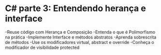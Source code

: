 # C# parte 3: Entendendo herança e interface
-Reuse código com Herança e Composição
-Entenda o que é Polimorfismo na prática
-Implemente Interface e métodos abstratos
-Aprenda sobrescrita de métodos
-Use os modificadores virtual, abstract e override
-Conheça o modificador de visibilidade protected
